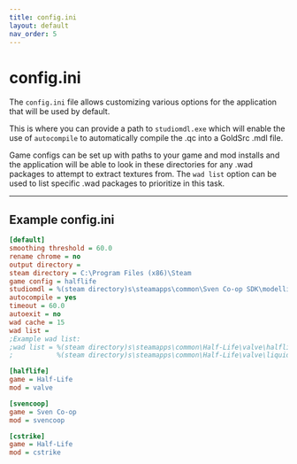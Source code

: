 ```yaml
---
title: config.ini
layout: default
nav_order: 5
---
```


# config.ini

The `config.ini` file allows customizing various options for the application that will be used by default.

This is where you can provide a path to `studiomdl.exe` which will enable the use of `autocompile` to automatically compile the .qc into a GoldSrc .mdl file.

Game configs can be set up with paths to your game and mod installs and the application will be able to look in these directories for any .wad packages to attempt to extract textures from. The `wad list` option can be used to list specific .wad packages to prioritize in this task.

---

## Example config.ini

```ini
[default]
smoothing threshold = 60.0
rename chrome = no
output directory = 
steam directory = C:\Program Files (x86)\Steam
game config = halflife
studiomdl = %(steam directory)s\steamapps\common\Sven Co-op SDK\modelling\studiomdl.exe
autocompile = yes
timeout = 60.0
autoexit = no
wad cache = 15
wad list = 
;Example wad list:
;wad list = %(steam directory)s\steamapps\common\Half-Life\valve\halflife.wad,
;           %(steam directory)s\steamapps\common\Half-Life\valve\liquids.wad,

[halflife]
game = Half-Life
mod = valve

[svencoop]
game = Sven Co-op
mod = svencoop

[cstrike]
game = Half-Life
mod = cstrike
```
